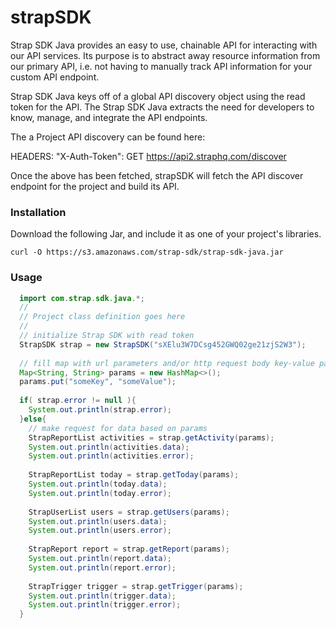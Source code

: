 # strapSDK

Strap SDK Java provides an easy to use, chainable API for interacting with our API services. Its purpose is to abstract away resource information from our primary API, i.e. not having to manually track API information for your custom API endpoint.

Strap SDK Java keys off of a global API discovery object using the read token for the API. The Strap SDK Java extracts the need for developers to know, manage, and integrate the API endpoints.

The a Project API discovery can be found here:

HEADERS: "X-Auth-Token": GET https://api2.straphq.com/discover

Once the above has been fetched, strapSDK will fetch the API discover endpoint for the project and build its API.

### Installation
Download the following Jar, and include it as one of your project's libraries.
```
curl -O https://s3.amazonaws.com/strap-sdk/strap-sdk-java.jar
```

### Usage
```java
  import com.strap.sdk.java.*;
  //
  // Project class definition goes here
  //
  // initialize Strap SDK with read token
  StrapSDK strap = new StrapSDK("sXElu3W7DCsg452GWQ02ge21zjS2W3");
 
  // fill map with url parameters and/or http request body key-value pairs
  Map<String, String> params = new HashMap<>();
  params.put("someKey", "someValue");
 
  if( strap.error != null ){
    System.out.println(strap.error);
  }else{
    // make request for data based on params
    StrapReportList activities = strap.getActivity(params);
    System.out.println(activities.data);
    System.out.println(activities.error);
  
    StrapReportList today = strap.getToday(params);
    System.out.println(today.data);
    System.out.println(today.error);
  
    StrapUserList users = strap.getUsers(params);
    System.out.println(users.data);
    System.out.println(users.error);
  
    StrapReport report = strap.getReport(params);
    System.out.println(report.data);
    System.out.println(report.error);
  
    StrapTrigger trigger = strap.getTrigger(params);
    System.out.println(trigger.data);
    System.out.println(trigger.error);
  }
```

